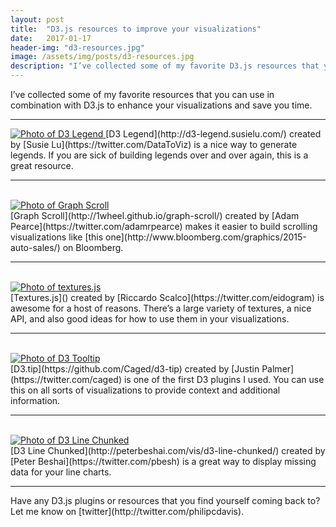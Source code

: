 ```yaml
---
layout: post
title:  "D3.js resources to improve your visualizations"
date:   2017-01-17
header-img: "d3-resources.jpg"
image: /assets/img/posts/d3-resources.jpg
description: "I’ve collected some of my favorite D3.js resources that you can use to enhance your visualizations and save you time."
---
```


I’ve collected some of my favorite resources that you can use in combination with D3.js to enhance your visualizations and save you time.

<hr>
<a href="http://d3-legend.susielu.com/">
  <img class="fit" src="{{site.baseurl}}/assets/img/posts/d3-resources/d3-legend.jpg" alt="Photo of D3 Legend" />
</a>
[D3 Legend](http://d3-legend.susielu.com/) created by [Susie Lu](https://twitter.com/DataToViz) is a nice way to generate legends. If you are sick of building legends over and over again, this is a great resource.

<br>
<hr>
<br>

<a href="http://1wheel.github.io/graph-scroll/">
  <img class="fit" src="{{site.baseurl}}/assets/img/posts/d3-resources/graph-scroll.png" alt="Photo of Graph Scroll" />
</a>
<br>
[Graph Scroll](http://1wheel.github.io/graph-scroll/) created by [Adam Pearce](https://twitter.com/adamrpearce) makes it easier to build scrolling visualizations like [this one](http://www.bloomberg.com/graphics/2015-auto-sales/) on Bloomberg.

<br>
<hr>
<br>

<a href="https://riccardoscalco.github.io/textures/">
  <img class="fit" src="{{site.baseurl}}/assets/img/posts/d3-resources/textures.png" alt="Photo of textures.js" />
</a>
<br>
[Textures.js]() created by [Riccardo Scalco](https://twitter.com/eidogram) is awesome for a host of reasons. There’s a large variety of textures, a nice API, and also good ideas for how to use them in your visualizations.

<br>
<hr>
<br>

<a href="https://github.com/Caged/d3-tip">
  <img class="fit" src="{{site.baseurl}}/assets/img/posts/d3-resources/d3-tip.png" alt="Photo of D3 Tooltip" />
</a>
<br>
[D3.tip](https://github.com/Caged/d3-tip) created by [Justin Palmer](https://twitter.com/caged) is one of the first D3 plugins I used. You can use this on all sorts of visualizations to provide context and additional information.
<br>
<hr>
<br>

<a href="http://peterbeshai.com/vis/d3-line-chunked/">
  <img class="fit" src="{{site.baseurl}}/assets/img/posts/d3-resources/chunked.png" alt="Photo of D3 Line Chunked" />
</a>
<br>
[D3 Line Chunked](http://peterbeshai.com/vis/d3-line-chunked/) created by [Peter Beshai](https://twitter.com/pbesh) is a great way to display missing data for your line charts.

<hr>
Have any D3.js plugins or resources that you find yourself coming back to?
Let me know on [twitter](http://twitter.com/philipcdavis).
